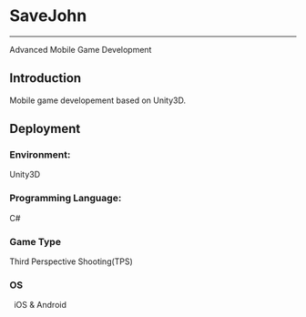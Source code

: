 # SaveJohn
--------------------------
Advanced Mobile Game Development

## Introduction
Mobile game developement based on Unity3D. 

## Deployment

 ### Environment:
   Unity3D
   
 ### Programming Language:
   C#
   
 ### Game Type
   Third Perspective Shooting(TPS)
   
 ### OS
   iOS & Android
